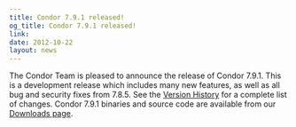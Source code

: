```yaml
---
title: Condor 7.9.1 released!
og_title: Condor 7.9.1 released!
link: 
date: 2012-10-22
layout: news
---
```


The Condor Team is pleased to announce the release of Condor 7.9.1.  This is a development release which includes many new features, as well as all bug and security fixes from 7.8.5.  See the <a href="manual/v7.9/9_3Development_Release.html">Version History</a> for a complete list of changes. Condor 7.9.1 binaries and source code are available from our <a href="downloads/">Downloads page</a>. 
